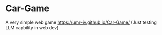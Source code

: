 # Car-Game
A very simple web game
https://umr-iv.github.io/Car-Game/
(Just testing LLM capbility in web dev)
